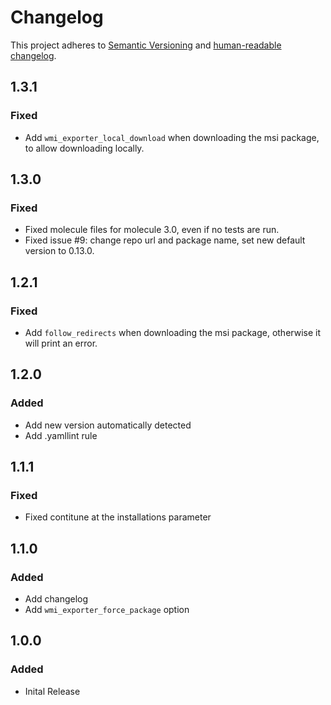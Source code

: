 # Changelog

This project adheres to [Semantic Versioning](https://semver.org/spec/v2.0.0.html)
and [human-readable changelog](https://keepachangelog.com/en/1.0.0/).

## 1.3.1

### Fixed

- Add `wmi_exporter_local_download` when downloading the msi package, to allow downloading locally.

## 1.3.0

### Fixed

- Fixed molecule files for molecule 3.0, even if no tests are run.
- Fixed issue #9: change repo url and package name, set new default version to 0.13.0.

## 1.2.1

### Fixed

- Add `follow_redirects` when downloading the msi package, otherwise it will print an error.

## 1.2.0

### Added

- Add new version automatically detected
- Add .yamllint rule

## 1.1.1

### Fixed

- Fixed contitune at the installations parameter

## 1.1.0

### Added

- Add changelog
- Add `wmi_exporter_force_package` option

## 1.0.0

### Added

- Inital Release
